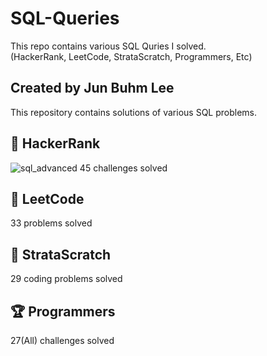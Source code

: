 SQL-Queries
===
This repo contains various SQL Quries I solved.  
(HackerRank, LeetCode, StrataScratch, Programmers, Etc)

Created by Jun Buhm Lee
---
This repository contains solutions of various SQL problems.

🎯 HackerRank
---
![sql_advanced](https://user-images.githubusercontent.com/103108988/197455648-161e785e-d853-4974-bdc5-e8040939934b.png)
45 challenges solved

🎯 LeetCode
---
33 problems solved

🎯 StrataScratch
---
29 coding problems solved

🏆 Programmers
---
27(All) challenges solved
